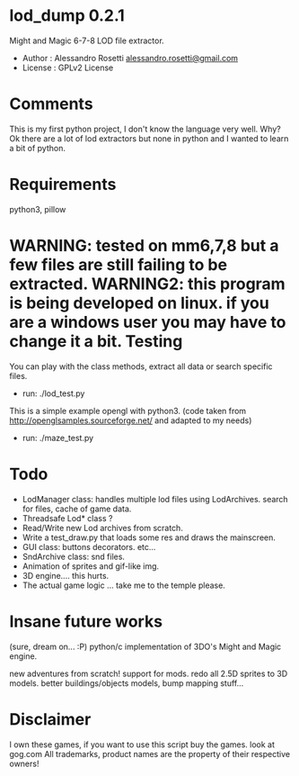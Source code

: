 lod_dump 0.2.1
========

Might and Magic 6-7-8 LOD file extractor.

- Author   : Alessandro Rosetti alessandro.rosetti@gmail.com
- License  : GPLv2 License

Comments
========
This is my first python project, I don't know the language very well.
Why? Ok there are a lot of lod extractors but none in python and 
I wanted to learn a bit of python.

Requirements
========

python3, pillow

WARNING: tested on mm6,7,8 but a few files are still failing to be extracted.
WARNING2: this program is being developed on linux. if you are a windows user
          you may have to change it a bit.
Testing
========
You can play with the class methods, extract all data or search specific files.
- run: ./lod_test.py

This is a simple example opengl with python3.
(code taken from http://openglsamples.sourceforge.net/ and adapted to my needs)
- run: ./maze_test.py

Todo 
========
- LodManager class: handles multiple lod files using LodArchives.
                    search for files, cache of game data.
- Threadsafe Lod* class ?
- Read/Write new Lod archives from scratch.
- Write a test_draw.py that loads some res and draws the mainscreen.
- GUI class:
  buttons
  decorators.
  etc...
- SndArchive class: snd files.
- Animation of sprites and gif-like img.
- 3D engine.... this hurts.
- The actual game logic ... take me to the temple please.

Insane future works
========
(sure, dream on... :P)
python/c implementation of 3DO's Might and Magic engine.

new adventures from scratch!
support for mods.
redo all 2.5D sprites to 3D models.
better buildings/objects models, bump mapping stuff...

Disclaimer
========
I own these games, if you want to use this script buy the games. look at gog.com
All trademarks, product names are the property of their respective owners!
